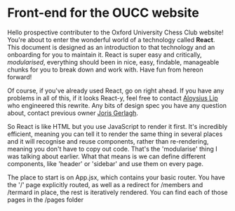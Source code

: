 # Front-end for the OUCC website

Hello prospective contributer to the Oxford University Chess Club website! You're about to enter the wonderful world of a technology called **React**. This document is designed as an introduction to that technology and an onboarding for you to maintain it. React is super easy and critically, *modularised*, everything should been in nice, easy, findable, manageable chunks for you to break down and work with. Have fun from hereon forward!

Of course, if you've already used React, go on right ahead. If you have any problems in all of this, if it looks React-y, feel free to contact [Aloysius Lip](mailto:aloysiuslip@gmail.com) who engineered this rewrite. Any bits of design spec you have any question about, contact previous owner [Joris Gerlagh](mailto:joris.gerlagh@univ.ox.ac.uk).

So React is like HTML but you use JavaScript to render it first. It's incredibly efficient, meaning you can tell it to render the same thing in several places and it will recognise and reuse components, rather than re-rendering, meaning you don't have to copy out code. That's the 'modularise' thing I was talking about earlier. What that means is we can define different components, like 'header' or 'sidebar' and use them on every page.

The place to start is on App.jsx, which contains your basic router. You have the '/' page explicitly routed, as well as a redirect for /members and /termard in place, the rest is iteratively rendered. You can find each of those pages in the /pages folder